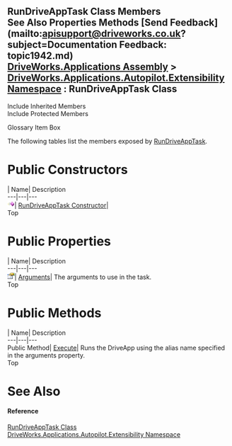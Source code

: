 RunDriveAppTask Class Members   
See Also Properties Methods [Send Feedback](mailto:apisupport@driveworks.co.uk?subject=Documentation Feedback: topic1942.md)  
[DriveWorks.Applications Assembly](topic13.md) > [DriveWorks.Applications.Autopilot.Extensibility Namespace](topic1633.md) : RunDriveAppTask Class  
---  
  
Include Inherited Members    
Include Protected Members  


Glossary Item Box

The following tables list the members exposed by [RunDriveAppTask](topic1942.md).

# Public Constructors

| Name| Description  
---|---|---  
![Public Constructor](dotnetimages/publicConstructor.gif)| [RunDriveAppTask Constructor](topic1948.md)|   
Top

# Public Properties

| Name| Description  
---|---|---  
![Public Property](dotnetimages/publicProperty.gif)| [Arguments](topic1950.md)| The arguments to use in the task.   
Top

# Public Methods

| Name| Description  
---|---|---  
Public Method| [Execute](topic1949.md)| Runs the DriveApp using the alias name specified in the arguments property.   
Top

# See Also

#### Reference

[RunDriveAppTask Class](topic1942.md)   
[DriveWorks.Applications.Autopilot.Extensibility Namespace](topic1633.md)


